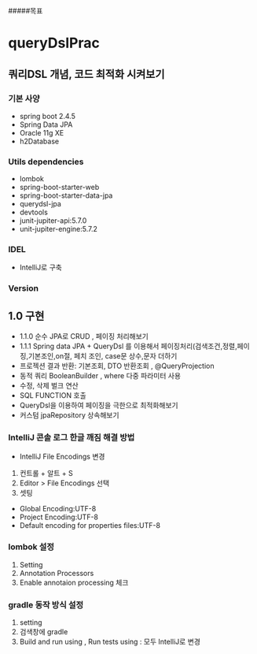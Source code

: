 
#####목표

# queryDslPrac
## 쿼리DSL 개념, 코드 최적화 시켜보기

### 기본 사양
- spring boot 2.4.5
- Spring Data JPA
- Oracle 11g XE 
- h2Database

### Utils dependencies
- lombok
- spring-boot-starter-web
- spring-boot-starter-data-jpa
- querydsl-jpa
- devtools
- junit-jupiter-api:5.7.0
- unit-jupiter-engine:5.7.2


### IDEL
- IntelliJ로 구축

### Version
## 1.0 구현
- 1.1.0 순수 JPA로 CRUD , 페이징 처리해보기
- 1.1.1 Spring data JPA + QueryDsl 를 이용해서 페이징처리(검색조건,정렬,페이징,기본조인,on절, 페치 조인, case문 상수,문자 더하기
- 프로젝션 결과 반환: 기본조회, DTO 반환조회 , @QueryProjection
- 동적 쿼리 BooleanBuilder , where 다중 파라미터 사용
- 수정, 삭제 벌크 연산
- SQL FUNCTION 호출
- QueryDsl을 이용하여 페이징을 극한으로 최적화해보기
- 커스텀 jpaRepository 상속해보기

### IntelliJ 콘솔 로그 한글 깨짐 해결 방법
- IntelliJ File Encodings 변경

1. 컨트롤 + 알트 + S
2. Editor > File Encodings 선택
3. 셋팅

- Global Encoding:UTF-8
- Project Encoding:UTF-8
- Default encoding for properties files:UTF-8

### lombok 설정
1. Setting
2. Annotation Processors 
3. Enable annotaion processing 체크

### gradle 동작 방식 설정
1. setting
2. 검색창에 gradle
3. Build and run using , Run tests using : 모두 IntelliJ로 변경

